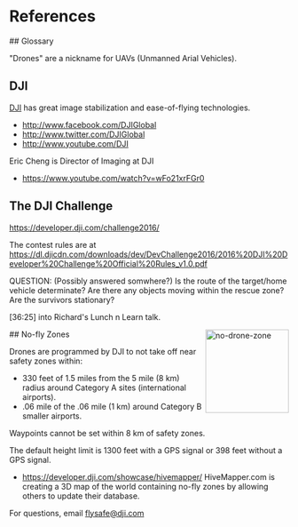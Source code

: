 # References

<a name="Glossary">
## Glossary</a>

"Drones" are a nickname for UAVs (Unmanned Arial Vehicles).


## DJI
<a target="_blank" href="http://www.dji.com/">DJI</a>
has great image stabilization and ease-of-flying technologies.

 * http://www.facebook.com/DJIGlobal  
 * http://www.twitter.com/DJIGlobal  
 * http://www.youtube.com/DJI

Eric Cheng is Director of Imaging at DJI

   * https://www.youtube.com/watch?v=wFo21xrFGr0

## The DJI Challenge
https://developer.dji.com/challenge2016/

The contest rules are at 
https://dl.djicdn.com/downloads/dev/DevChallenge2016/2016%20DJI%20Developer%20Challenge%20Official%20Rules_v1.0.pdf


QUESTION: (Possibly answered somwhere?) Is the route of the target/home vehicle determinate? Are there any objects moving within the rescue zone? Are the survivors stationary?

[36:25] into Richard's Lunch n Learn talk.

<a name="NoDroneZone">
## No-fly Zones</a>

<a target="_blank" href="http://www.eetimes.com/document.asp?doc_id=1327384">
<img align="right" alt="no-drone-zone" width="150" src="https://cloud.githubusercontent.com/assets/300046/13034471/697b87e0-d2f3-11e5-8833-151b1e911761.png"></a>

Drones are programmed by DJI to not take off near safety zones within:

* 330 feet of 1.5 miles from the 5 mile (8 km) radius around Category A sites (international airports).
* .06 mile of the .06 mile (1 km) around Category B smaller airports.

Waypoints cannot be set within 8 km of safety zones.

The default height limit is 1300 feet with a GPS signal or 398 feet without a GPS signal.

* https://developer.dji.com/showcase/hivemapper/
  HiveMapper.com is creating a 3D map of the world containing no-fly zones
  by allowing others to update their database.

For questions, email flysafe@dji.com
